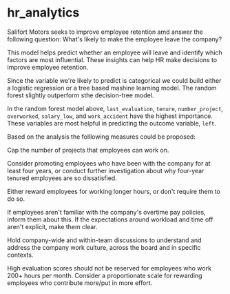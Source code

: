 # hr_analytics

Salifort Motors seeks to improve employee retention amd answer the following question:
What's likely to make the employee leave the company?

This model helps predict whether an employee will leave and identify which factors are most influential. These insights can help HR make decisions to improve employee retention.

Since the variable we're likely to predict is categorical we could build either a logistic regression or a tree based mashine learning model. The random forest slightly outperform sthe decision-tree model.

In the random forest model above, `last_evaluation`, `tenure`, `number_project`, `overworked`, `salary_low`, and `work_accident` have the highest importance. These variables are most helpful in predicting the outcome variable, `left`.

Based on the analysis the folllowing measures could be proposed:

Cap the number of projects that employees can work on.

Consider promoting employees who have been with the company for at least four years, or conduct further investigation about why four-year tenured employees are so dissatisfied.

Either reward employees for working longer hours, or don't require them to do so.

If employees aren't familiar with the company's overtime pay policies, inform them about this. If the expectations around workload and time off aren't explicit, make them clear.

Hold company-wide and within-team discussions to understand and address the company work culture, across the board and in specific contexts.

High evaluation scores should not be reserved for employees who work 200+ hours per month. Consider a proportionate scale for rewarding employees who contribute more/put in more effort.







